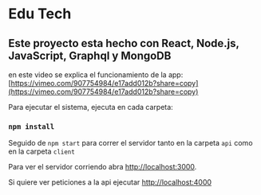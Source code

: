 # Edu Tech

## Este proyecto esta hecho con React, Node.js, JavaScript, Graphql y MongoDB

en este video se explica el funcionamiento de la app:
[https://vimeo.com/907754984/e17add012b?share=copy](https://vimeo.com/907754984/e17add012b?share=copy)

Para ejecutar el sistema, ejecuta en cada carpeta:

### `npm install`

Seguido de `npm start` para correr el servidor tanto en la carpeta `api` como en la carpeta `client`

Para ver el servidor corriendo 
abra [http://localhost:3000](http://localhost:3000).

Si quiere ver peticiones a la api ejecutar [http://localhost:4000](http://localhost:4000)



